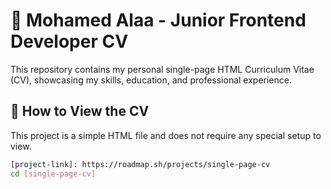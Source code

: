 # 📄 Mohamed Alaa - Junior Frontend Developer CV

This repository contains my personal single-page HTML Curriculum Vitae (CV), showcasing my skills, education, and professional experience.

## 🚀 How to View the CV

This project is a simple HTML file and does not require any special setup to view.

```bash
[project-link]: https://roadmap.sh/projects/single-page-cv
cd [single-page-cv]
